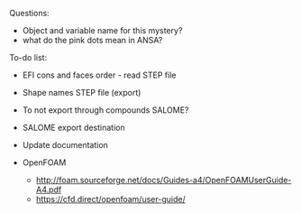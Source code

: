 Questions:
- Object and variable name for this mystery?
- what do the pink dots mean in ANSA?

To-do list:
- EFI cons and faces order - read STEP file
- Shape names STEP file (export)
- To not export through compounds SALOME?
- SALOME export destination
- Update documentation




- OpenFOAM
  - http://foam.sourceforge.net/docs/Guides-a4/OpenFOAMUserGuide-A4.pdf
  - https://cfd.direct/openfoam/user-guide/


